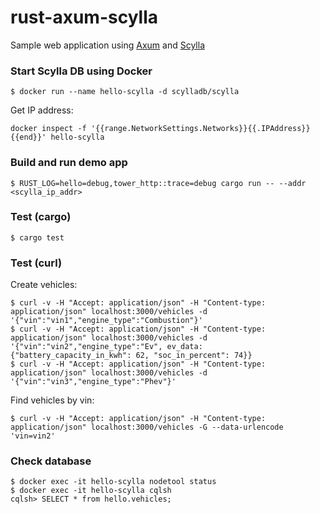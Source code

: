# rust-axum-scylla

Sample web application using [Axum](https://github.com/tokio-rs/axum) and [Scylla](https://www.scylladb.com)

### Start Scylla DB using Docker

```
$ docker run --name hello-scylla -d scylladb/scylla
```

Get IP address:
```
docker inspect -f '{{range.NetworkSettings.Networks}}{{.IPAddress}}{{end}}' hello-scylla 
```

### Build and run demo app

```
$ RUST_LOG=hello=debug,tower_http::trace=debug cargo run -- --addr <scylla_ip_addr>
```

### Test (cargo)

```
$ cargo test
```

### Test (curl)

Create vehicles:
```
$ curl -v -H "Accept: application/json" -H "Content-type: application/json" localhost:3000/vehicles -d '{"vin":"vin1","engine_type":"Combustion"}'
$ curl -v -H "Accept: application/json" -H "Content-type: application/json" localhost:3000/vehicles -d '{"vin":"vin2","engine_type":"Ev", ev_data: {"battery_capacity_in_kwh": 62, "soc_in_percent": 74}}
$ curl -v -H "Accept: application/json" -H "Content-type: application/json" localhost:3000/vehicles -d '{"vin":"vin3","engine_type":"Phev"}'
```

Find vehicles by vin:
```
$ curl -v -H "Accept: application/json" -H "Content-type: application/json" localhost:3000/vehicles -G --data-urlencode 'vin=vin2'
```

### Check database

```
$ docker exec -it hello-scylla nodetool status
$ docker exec -it hello-scylla cqlsh
cqlsh> SELECT * from hello.vehicles;
```

